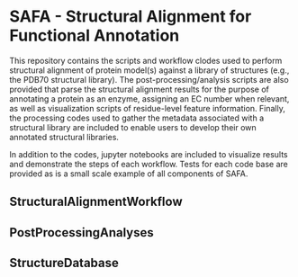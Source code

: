 # SAFA - Structural Alignment for Functional Annotation

This repository contains the scripts and workflow clodes used to perform structural alignment of protein model(s) against a library of structures (e.g., the PDB70 structural library). The post-processing/analysis scripts are also provided that parse the structural alignment results for the purpose of annotating a protein as an enzyme, assigning an EC number when relevant, as well as visualization scripts of residue-level feature information. Finally, the processing codes used to gather the metadata associated with a structural library are included to enable users to develop their own annotated structural libraries. 

In addition to the codes, jupyter notebooks are included to visualize results and demonstrate the steps of each workflow. Tests for each code base are provided as is a small scale example of all components of SAFA.  

## StructuralAlignmentWorkflow



## PostProcessingAnalyses
 


## StructureDatabase



